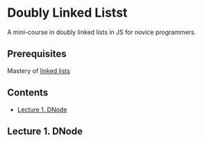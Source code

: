 # Doubly Linked Listst

A mini-course in doubly linked lists in JS for novice programmers.

## Prerequisites

Mastery of [linked lists](https://github.com/mikegagnon/linked-lists/blob/master/README.md)

## Contents

- [Lecture 1. DNode](#lec1)

## <a name="lec1">Lecture 1. DNode</a>
